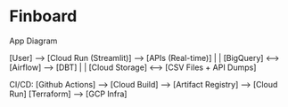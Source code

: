 # Finboard

App Diagram

[User] --> [Cloud Run (Streamlit)] --> [APIs (Real-time)]
                     |                      |
                [BigQuery] <--> [Airflow] --> [DBT]
                     |                      |
               [Cloud Storage] <--> [CSV Files + API Dumps]

CI/CD:
[Github Actions] --> [Cloud Build] --> [Artifact Registry] --> [Cloud Run]
                    [Terraform] --> [GCP Infra]
